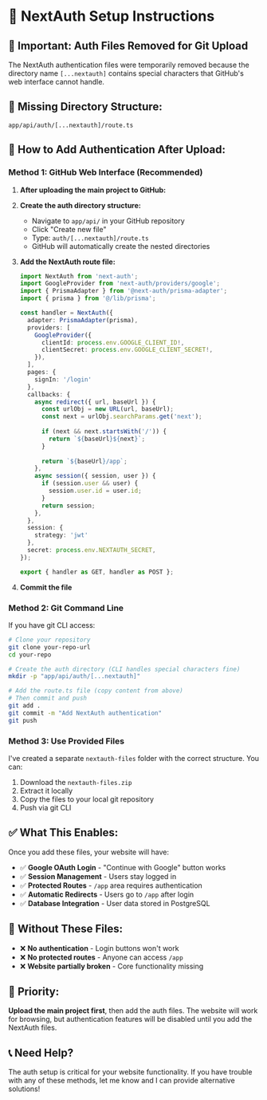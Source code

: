 # 🔐 NextAuth Setup Instructions

## 🚨 **Important: Auth Files Removed for Git Upload**

The NextAuth authentication files were temporarily removed because the directory name `[...nextauth]` contains special characters that GitHub's web interface cannot handle.

## 📁 **Missing Directory Structure:**
```
app/api/auth/[...nextauth]/route.ts
```

## 🔧 **How to Add Authentication After Upload:**

### **Method 1: GitHub Web Interface (Recommended)**

1. **After uploading the main project to GitHub:**
   
2. **Create the auth directory structure:**
   - Navigate to `app/api/` in your GitHub repository
   - Click "Create new file"
   - Type: `auth/[...nextauth]/route.ts`
   - GitHub will automatically create the nested directories

3. **Add the NextAuth route file:**
   ```typescript
   import NextAuth from 'next-auth';
   import GoogleProvider from 'next-auth/providers/google';
   import { PrismaAdapter } from '@next-auth/prisma-adapter';
   import { prisma } from '@/lib/prisma';

   const handler = NextAuth({
     adapter: PrismaAdapter(prisma),
     providers: [
       GoogleProvider({
         clientId: process.env.GOOGLE_CLIENT_ID!,
         clientSecret: process.env.GOOGLE_CLIENT_SECRET!,
       }),
     ],
     pages: { 
       signIn: '/login' 
     },
     callbacks: {
       async redirect({ url, baseUrl }) {
         const urlObj = new URL(url, baseUrl);
         const next = urlObj.searchParams.get('next');
         
         if (next && next.startsWith('/')) {
           return `${baseUrl}${next}`;
         }
         
         return `${baseUrl}/app`;
       },
       async session({ session, user }) {
         if (session.user && user) {
           session.user.id = user.id;
         }
         return session;
       },
     },
     session: { 
       strategy: 'jwt' 
     },
     secret: process.env.NEXTAUTH_SECRET,
   });

   export { handler as GET, handler as POST };
   ```

4. **Commit the file**

### **Method 2: Git Command Line**

If you have git CLI access:

```bash
# Clone your repository
git clone your-repo-url
cd your-repo

# Create the auth directory (CLI handles special characters fine)
mkdir -p "app/api/auth/[...nextauth]"

# Add the route.ts file (copy content from above)
# Then commit and push
git add .
git commit -m "Add NextAuth authentication"
git push
```

### **Method 3: Use Provided Files**

I've created a separate `nextauth-files` folder with the correct structure. You can:

1. Download the `nextauth-files.zip` 
2. Extract it locally
3. Copy the files to your local git repository
4. Push via git CLI

## ✅ **What This Enables:**

Once you add these files, your website will have:

- ✅ **Google OAuth Login** - "Continue with Google" button works
- ✅ **Session Management** - Users stay logged in
- ✅ **Protected Routes** - `/app` area requires authentication
- ✅ **Automatic Redirects** - Users go to `/app` after login
- ✅ **Database Integration** - User data stored in PostgreSQL

## 🚨 **Without These Files:**

- ❌ **No authentication** - Login buttons won't work
- ❌ **No protected routes** - Anyone can access `/app`
- ❌ **Website partially broken** - Core functionality missing

## 🎯 **Priority:**

**Upload the main project first**, then add the auth files. The website will work for browsing, but authentication features will be disabled until you add the NextAuth files.

## 📞 **Need Help?**

The auth setup is critical for your website functionality. If you have trouble with any of these methods, let me know and I can provide alternative solutions!

